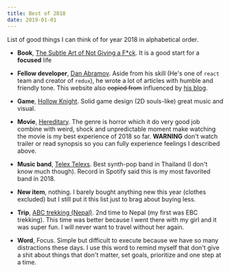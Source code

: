 ```yaml
---
title: Best of 2018
date: 2019-01-01
---
```

List of good things I can think of for year 2018 in alphabetical order.

- __Book__, [The Subtle Art of Not Giving a F*ck](https://www.audible.com/pd/The-Subtle-Art-of-Not-Giving-a-F-ck-Audiobook/B01I28NFEE). It is a good start for a __focused__ life

- __Fellow developer__, [Dan Abramov](https://twitter.com/dan_abramov). Aside from his skill (He's one of `react` team and creator of `redux`), he wrote a lot of articles with humble and friendly tone. This website also ~~copied from~~ influenced by [his blog](https://overreacted.io).

- __Game__, [Hollow Knight](https://youtu.be/UAO2urG23S4). Solid game design (2D souls-like) great music and visual.

- __Movie__, [Hereditary](https://en.wikipedia.org/wiki/Hereditary_%28film%29). The genre is horror which it do very good job combine with weird, shock and unpredictable moment make watching the movie is my best experience of 2018 so far. __WARNING__ don't watch trailer or read synopsis so you can fully experience feelings I described above.

- __Music band__, [Telex Telexs](https://open.spotify.com/artist/1BHYRsFqV0ON7RUFM9qF2Q?si=2uEhCALaRN2IoRYk41Bplw). Best synth-pop band in Thailand (I don't know much though). Record in Spotify said this is my most favorited band in 2018.

- __New item__, nothing. I barely bought anything new this year (clothes excluded) but I still put it this list just to brag about buying less.

- __Trip__, [ABC trekking (Nepal)](https://photos.app.goo.gl/eQ8t8eVvBQPoZc2n8). 2nd time to Nepal (my first was EBC trekking). This time was better because I went there with my girl and it was super fun. I will never want to travel without her again.

- __Word__, Focus. Simple but difficult to execute because we have so many distractions these days. I use this word to remind myself that don't give a shit about things that don't matter, set goals, prioritize and one step at a time.
